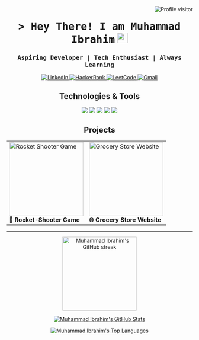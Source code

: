 

<a href="https://komarev.com/ghpvc/?username=maybethemuhammadibrahim">
  <img align="right" src="https://komarev.com/ghpvc/?username=maybethemuhammadibrahim&label=Visitors&color=88C0D0&style=flat" alt="Profile visitor" />
</a>

<!-- Intro  -->
<h1 align="center">
    <samp>&gt; Hey There! I am <b>Muhammad Ibrahim</b></samp>
  <img src="https://media.giphy.com/media/hvRJCLFzcasrR4ia7z/giphy.gif" width="28">
</h1>

<h3 align="center"> 
  <samp>
    Aspiring Developer | Tech Enthusiast | Always Learning 
  </samp>
</h3>

<p align="center">
 <a href="#" target="blank">
  <img src="https://img.shields.io/badge/LinkedIn-0077B5?style=for-the-badge&logo=linkedin&logoColor=white" alt="LinkedIn" />
 </a>
 <a href="#" target="blank">
  <img src="https://img.shields.io/badge/HackerRank-2EC866?style=for-the-badge&logo=hackerrank&logoColor=white" alt="HackerRank" />
 </a>
 <a href="#" target="blank">
  <img src="https://img.shields.io/badge/LeetCode-FFA116?style=for-the-badge&logo=leetcode&logoColor=white" alt="LeetCode" />
 </a>
 <a href="#" target="blank">
  <img src="https://img.shields.io/badge/Gmail-EA4335?style=for-the-badge&logo=gmail&logoColor=white" alt="Gmail" />
 </a>
</p>

<h2 align="center">
 Technologies & Tools
</h2>

<p align="center">
  <img src="https://img.shields.io/badge/C-A8B9CC?style=for-the-badge&logo=c&logoColor=white" />
  <img src="https://img.shields.io/badge/C++-00599C?style=for-the-badge&logo=c%2B%2B&logoColor=white" />
  <img src="https://img.shields.io/badge/HTML5-E34F26?style=for-the-badge&logo=html5&logoColor=white" />
  <img src="https://img.shields.io/badge/CSS3-1572B6?style=for-the-badge&logo=css3&logoColor=white" />
  <img src="https://img.shields.io/badge/SQL-4479A1?style=for-the-badge&logo=sqlite&logoColor=white" />
</p>

<h2 align="center">Projects</h2>

<div align="center">
  <table>
    <tr>
      <td>
        <a href="https://github.com/maybethemuhammadibrahim/Rocket-Game">
          <img src="https://via.placeholder.com/200" alt="Rocket Shooter Game" width="200"/>
        </a>
        <br>
        <b>🚀 Rocket-Shooter Game</b>
      </td>
      <td>
        <a href="https://github.com/maybethemuhammadibrahim/ICT-Project">
          <img src="https://via.placeholder.com/200" alt="Grocery Store Website" width="200"/>
        </a>
        <br>
        <b>🌐 Grocery Store Website</b>
      </td>
    </tr>
  </table>
</div>

<hr/>

<p align="center">
  <a href="https://github.com/maybethemuhammadibrahim">
    <img src="https://github-readme-streak-stats.herokuapp.com/?user=maybethemuhammadibrahim&theme=nord&border=88C0D0&background=2E3440" alt="Muhammad Ibrahim's GitHub streak" height="200px" card_width="500px"/>
  </a>
</p>

<p align="center">
  <a href="https://github.com/maybethemuhammadibrahim">
    <img alt="Muhammad Ibrahim's GitHub Stats" src="https://denvercoder1-github-readme-stats.vercel.app/api?username=maybethemuhammadibrahim&show_icons=true&count_private=true&theme=nord&border_color=88C0D0&bg_color=2E3440&title_color=8FBCBB&icon_color=D8DEE9"/>
  </a>
</p>

<p align="center">
  <a href="https://github.com/maybethemuhammadibrahim">
    <img alt="Muhammad Ibrahim's Top Languages" src="https://denvercoder1-github-readme-stats.vercel.app/api/top-langs/?username=maybethemuhammadibrahim&langs_count=8&layout=compact&theme=nord&border_color=88C0D0&bg_color=2E3440&title_color=8FBCBB&icon_color=D8DEE9" />
  </a>
</p>

